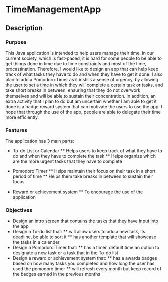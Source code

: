 # TimeManagementApp

## Description

### Purpose
This Java application is intended to help users manage their time. In our current society, which is fast-paced, it is hard for some people to be able to get things done in time due to time constraints and most of the time, procastination. Therefore, I would like to design an app that can help keep track of what tasks they have to do and when they have to get it done. I also plan to add a Pomodoro Timer as it instills a sense of urgency, by allowing the user to set a time in which they will complete a certain task or tasks, and take short breaks in between, ensuring that they do not overwork themselves and will be able to sustain their concentration. In addition, an extra activity that I plan to do but am uncertain whether I am able to get it done is a badge reward system that can motivate the users to use the app. I hope that through the use of the app, people are able to delegate their time more efficiently.

### Features
The application has 3 main parts:
* To-do List or Calendar
** Helps users to keep track of what they have to do and when they have to complete the task
** Helps organize which are the more urgent tasks that they have to complete
  
* Pomodoro Timer
** Helps maintain their focus on their task in a short period of time
** Helps them take breaks in between to sustain their focus
  
* Reward or achievement system
** To encourage the use of the application

### Objectives
* Design an intro screen that contains the tasks that they have input into the app
* Design a To-do list that:
** will allow users to add a new task, its deadline, be able to sort it
** has another template that will showcase the tasks in a calender
* Design a Pomodoro Timer that:
** has a timer, default time an option to designate a new task or a task that in the To-do list
* Design a reward or achievement system that:
** has a awards badges based on how many tasks you completed and how long the user has used the pomodoro timer
** will refresh every month but keep record of the badges earned in the previous months


